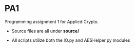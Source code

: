 # PA1
Programming assignment 1 for Applied Crypto.

- Source files are all under **source/**

- All scripts utilize both the IO.py and AESHelper.py modules
